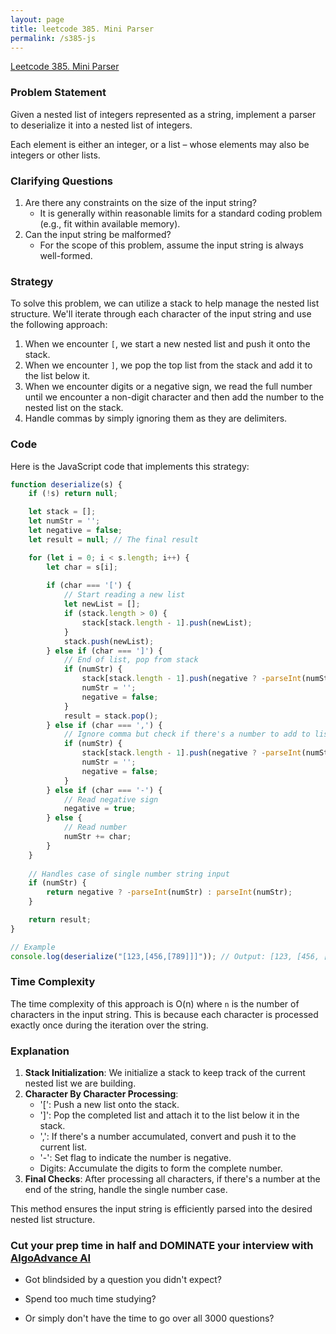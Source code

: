 ```yaml
---
layout: page
title: leetcode 385. Mini Parser
permalink: /s385-js
---
```

[Leetcode 385. Mini Parser](https://algoadvance.github.io/algoadvance/l385)
### Problem Statement

Given a nested list of integers represented as a string, implement a parser to deserialize it into a nested list of integers.

Each element is either an integer, or a list – whose elements may also be integers or other lists.

### Clarifying Questions

1. Are there any constraints on the size of the input string?
   - It is generally within reasonable limits for a standard coding problem (e.g., fit within available memory).
2. Can the input string be malformed?
   - For the scope of this problem, assume the input string is always well-formed.

### Strategy

To solve this problem, we can utilize a stack to help manage the nested list structure. We'll iterate through each character of the input string and use the following approach:

1. When we encounter `[`, we start a new nested list and push it onto the stack.
2. When we encounter `]`, we pop the top list from the stack and add it to the list below it.
3. When we encounter digits or a negative sign, we read the full number until we encounter a non-digit character and then add the number to the nested list on the stack.
4. Handle commas by simply ignoring them as they are delimiters.

### Code

Here is the JavaScript code that implements this strategy:

```javascript
function deserialize(s) {
    if (!s) return null;

    let stack = [];
    let numStr = '';
    let negative = false;
    let result = null; // The final result

    for (let i = 0; i < s.length; i++) {
        let char = s[i];
        
        if (char === '[') {
            // Start reading a new list
            let newList = [];
            if (stack.length > 0) {
                stack[stack.length - 1].push(newList);
            }
            stack.push(newList);
        } else if (char === ']') {
            // End of list, pop from stack
            if (numStr) {
                stack[stack.length - 1].push(negative ? -parseInt(numStr) : parseInt(numStr));
                numStr = '';
                negative = false;
            }
            result = stack.pop();
        } else if (char === ',') {
            // Ignore comma but check if there's a number to add to list
            if (numStr) {
                stack[stack.length - 1].push(negative ? -parseInt(numStr) : parseInt(numStr));
                numStr = '';
                negative = false;
            }
        } else if (char === '-') {
            // Read negative sign
            negative = true;
        } else {
            // Read number
            numStr += char;
        }
    }
    
    // Handles case of single number string input
    if (numStr) {
        return negative ? -parseInt(numStr) : parseInt(numStr);
    }

    return result;
}

// Example
console.log(deserialize("[123,[456,[789]]]")); // Output: [123, [456, [789]]]
```

### Time Complexity

The time complexity of this approach is O(n) where `n` is the number of characters in the input string. This is because each character is processed exactly once during the iteration over the string.

### Explanation

1. **Stack Initialization**: We initialize a stack to keep track of the current nested list we are building.
2. **Character By Character Processing**:
   - '[': Push a new list onto the stack.
   - ']': Pop the completed list and attach it to the list below it in the stack.
   - ',': If there's a number accumulated, convert and push it to the current list.
   - '-': Set flag to indicate the number is negative.
   - Digits: Accumulate the digits to form the complete number.
3. **Final Checks**: After processing all characters, if there's a number at the end of the string, handle the single number case.

This method ensures the input string is efficiently parsed into the desired nested list structure.


### Cut your prep time in half and DOMINATE your interview with [AlgoAdvance AI](https://algoAdvance.com)

- Got blindsided by a question you didn't expect?

- Spend too much time studying?

- Or simply don't have the time to go over all 3000 questions?

